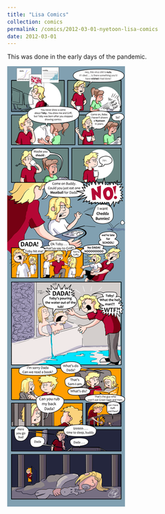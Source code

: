 ```yaml
---
title: "Lisa Comics"
collection: comics
permalink: /comics/2012-03-01-nyetoon-lisa-comics
date: 2012-03-01
---
```


This was done in the early days of the pandemic.

![TobyToon](../images/comics/nyetoon/nyetoon_TobyToon_6.5.20_final-1.png)
